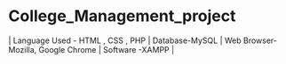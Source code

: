 # College_Management_project
 | Language Used - HTML , CSS , PHP  | Database-MySQL  | Web Browser-Mozilla, Google Chrome  | Software -XAMPP  | 
